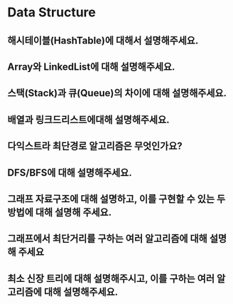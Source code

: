 # Data Structure

## 해시테이블(HashTable)에 대해서 설명해주세요.

## Array와 LinkedList에 대해 설명해주세요.

## 스택(Stack)과 큐(Queue)의 차이에 대해 설명해주세요.

## 배열과 링크드리스트에대해 설명해주세요.

## 다익스트라 최단경로 알고리즘은 무엇인가요?

## DFS/BFS에 대해 설명해주세요.

## 그래프 자료구조에 대해 설명하고, 이를 구현할 수 있는 두 방법에 대해 설명해 주세요.

## 그래프에서 최단거리를 구하는 여러 알고리즘에 대해 설명해 주세요

## 최소 신장 트리에 대해 설명해주시고, 이를 구하는 여러 알고리즘에 대해 설명해주세요.

